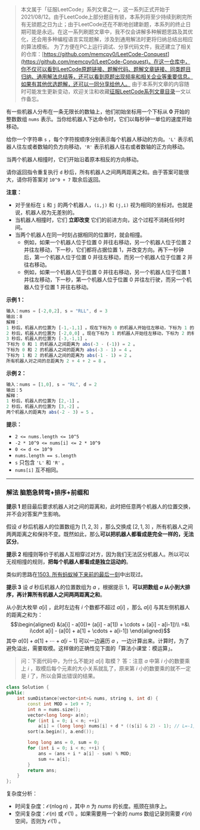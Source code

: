 > 本文属于「征服LeetCode」系列文章之一，这一系列正式开始于2021/08/12。由于LeetCode上部分题目有锁，本系列将至少持续到刷完所有无锁题之日为止；由于LeetCode还在不断地创建新题，本系列的终止日期可能是永远。在这一系列刷题文章中，我不仅会讲解多种解题思路及其优化，还会用多种编程语言实现题解，涉及到通用解法时更将归纳总结出相应的算法模板。
> <b></b>
> 为了方便在PC上运行调试、分享代码文件，我还建立了相关的仓库：[https://github.com/memcpy0/LeetCode-Conquest](https://github.com/memcpy0/LeetCode-Conquest)。在这一仓库中，你不仅可以看到LeetCode原题链接、题解代码、题解文章链接、同类题目归纳、通用解法总结等，还可以看到原题出现频率和相关企业等重要信息。如果有其他优选题解，还可以一同分享给他人。
> <b></b>
> 由于本系列文章的内容随时可能发生更新变动，欢迎关注和收藏[征服LeetCode系列文章目录](https://memcpy0.blog.csdn.net/article/details/119656559)一文以作备忘。

有一些机器人分布在一条无限长的数轴上，他们初始坐标用一个下标从 **0** 开始的整数数组 `nums` 表示。当你给机器人下达命令时，它们以每秒钟一单位的速度开始移动。

给你一个字符串 `s` ，每个字符按顺序分别表示每个机器人移动的方向。`'L'` 表示机器人往左或者数轴的负方向移动，`'R'` 表示机器人往右或者数轴的正方向移动。

当两个机器人相撞时，它们开始沿着原本相反的方向移动。

请你返回指令重复执行 `d` 秒后，所有机器人之间两两距离之和。由于答案可能很大，请你将答案对 `10^9 + 7` 取余后返回。

**注意：**
- 对于坐标在 `i` 和 `j` 的两个机器人，`(i,j)` 和 `(j,i)` 视为相同的坐标对。也就是说，机器人视为无差别的。
- 当机器人相撞时，它们 **立即改变** 它们的前进方向，这个过程不消耗任何时间。
- 当两个机器人在同一时刻占据相同的位置时，就会相撞。
    - 例如，如果一个机器人位于位置 0 并往右移动，另一个机器人位于位置 2 并往左移动，下一秒，它们都将占据位置 1，并改变方向。再下一秒钟后，第一个机器人位于位置 0 并往左移动，而另一个机器人位于位置 2 并往右移动。
    - 例如，如果一个机器人位于位置 0 并往右移动，另一个机器人位于位置 1 并往左移动，下一秒，第一个机器人位于位置 0 并往左行驶，而另一个机器人位于位置 1 并往右移动。
        
**示例 1：**
```js
输入：nums = [-2,0,2], s = "RLL", d = 3
输出：8
解释：
1 秒后，机器人的位置为 [-1,-1,1] 。现在下标为 0 的机器人开始往左移动，下标为 1 的机器人开始往右移动。
2 秒后，机器人的位置为 [-2,0,0] 。现在下标为 1 的机器人开始往左移动，下标为 2 的机器人开始往右移动。
3 秒后，机器人的位置为 [-3,-1,1] 。
下标为 0 和 1 的机器人之间距离为 abs(-3 - (-1)) = 2 。
下标为 0 和 2 的机器人之间的距离为 abs(-3 - 1) = 4 。
下标为 1 和 2 的机器人之间的距离为 abs(-1 - 1) = 2 。
所有机器人对之间的总距离为 2 + 4 + 2 = 8 。
```
**示例 2：**
```js
输入：nums = [1,0], s = "RL", d = 2
输出：5
解释：
1 秒后，机器人的位置为 [2,-1] 。
2 秒后，机器人的位置为 [3,-2] 。
两个机器人的距离为 abs(-2 - 3) = 5 。
```
**提示：**
- `2 <= nums.length <= 10^5`
- `-2 * 10^9 <= nums[i] <= 2 * 10^9`
- `0 <= d <= 10^9`
- `nums.length == s.length` 
- `s` 只包含 `'L'` 和 `'R'` 。
- `nums[i]` 互不相同。

---
### 解法 脑筋急转弯+排序+前缀和
**提示 1**
题目最后要求机器人对之间的距离和，此时把任意两个机器人的位置交换，并不会对答案产生影响。

假设 $d$ 秒后机器人的位置数组为 $[1,2,3]$ ，那么交换成 $[2,1,3]$ ，所有机器人之间两两距离之和保持不变。既然如此，那么**可以把机器人都看成是完全一样的，无法区分**。

**提示 2**
相撞则等价于机器人互相穿过对方，因为我们无法区分机器人。所以可以无视相撞的规则，**把每个机器人都看成是独立运动的**。

类似的思路在[1503. 所有蚂蚁掉下来前的最后一刻](https://leetcode.cn/problems/last-moment-before-all-ants-fall-out-of-a-plank/)中出现过。

**提示 3**
设 $d$ 秒后机器人的位置数组为 $a$ ，根据提示 1，**可以把数组 $a$ 从小到大排序，再计算所有机器人之间两两距离之和**。

从小到大枚举 $a[i]$ ，此时左边有 $i$ 个数都不超过 $a[i]$ ，那么 $a[i]$ 与其左侧机器人的距离之和为：
$$\begin{aligned} &(a[i] - a[0])+ (a[i] - a[1]) + \cdots + (a[i] - a[i-1])\\ =&\ i\cdot a[i] - (a[0] + a[1] + \cdots + a[i-1]) \end{aligned}$$
其中 $a[0] + a[1] + \cdots + a[i-1]$ 可以一边遍历 $a$ ，一边计算出来。计算时，为了避免溢出，需要取模。这样做的正确性见下面的「算法小课堂：模运算」。
> 问：下面代码中，为什么不能对 $a[i]$ 取模？
> 答：注意 $a$ 中第 $i$ 小的数要乘上 $i$ ，取模后每个元素的大小关系就乱了，原来第 $i$ 小的数要乘的就不一定是 $i$ 了，所以会算出错误的结果。

```cpp
class Solution {
public:
    int sumDistance(vector<int>& nums, string s, int d) {
        const int MOD = 1e9 + 7;
        int n = nums.size();
        vector<long long> a(n);
        for (int i = 0; i < n; ++i)
            a[i] = (long long) nums[i] + d * ((s[i] & 2) - 1); // L=-1,R=1
        sort(a.begin(), a.end());

        long long ans = 0, sum = 0;
        for (int i = 0; i < n; ++i) {
            ans = (ans + i * a[i] - sum) % MOD;
            sum += a[i];
        }
        return ans;
    }
};
```
复杂度分析：
- 时间复杂度：$\mathcal{O}(n\log n)$ ，其中 $n$ 为 $\textit{nums}$ 的长度。瓶颈在排序上。
- 空间复杂度：$\mathcal{O}(n)$ 或 $\mathcal{O}(1)$ 。如果需要用一个新的 $\textit{nums}$ 数组记录则需要 $\mathcal{O}(n)$ 空间，否则为 $\mathcal{O}(1)$ 。
